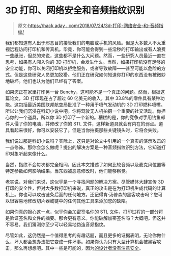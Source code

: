 # 3D 打印、网络安全和音频指纹识别

> 原文:[https://hack aday . com/2018/07/24/3d-打印-网络安全-和-音频指纹/](https://hackaday.com/2018/07/24/3d-printing-cybersecurity-and-audio-fingerprinting/)

我们都知道有人出于邪恶目的接管我们的电脑或手机的风险。但是大多数人不太重视远程访问打印机和传真机。毕竟，你可能会得到一些淫秽的打印输出或有人浪费一些纸张，但总的来说，这些都不是什么大问题。然而，一些研究人员最近一直在思考，如果有人闯入你的 3D 打印机，会发生什么。当然，如果打印机没有足够的安全功能，你可以关闭打印机以拒绝服务，或者导致故障——甚至可能以危险的方式。但是这些研究人员更加狡猾。他们正在研究如何知道你打印的东西没有被微妙地破坏。他们也认为他们已经有了答案。

如果您正在家里打印另一台 Benchy，这可能不是一个真正的问题。然而，根据这篇论文，3D 打印现在占了超过 60 亿美元的收入，其中 33.8%的零件具有某种功能。这包括最近美国联邦航空局批准了一种用于喷气发动机的 3D 打印燃料喷嘴。所以让我们沉浸在科幻小说中吧。你将驾驶无人机拍摄一个重要的社交活动。你担心你的一个道具，所以你 3D 打印了一个新的。糟糕的是，你的竞争对手用钓鱼邮件入侵了你的电脑，并修改了你的 STL 文件，这样新道具就会有内在的弱点。道具看起来很好，你可以安装它了。但是当你拍摄那些关键镜头时，它将会失败。

我们说过那是科幻小说吗？实际上，这只是对论文中引用的一个真实的演示攻击的一点修饰。那你会怎么做呢？提出的解决方案是一种音频指纹识别方法，它知道打印对象听起来像什么。

当然，指纹不会每次都完全相同，因此本文描述了如何比较音频以及麦克风位置等特定参数如何影响结果。当东西被恶意修改时，他们能够察觉。

老实说，对我们来说，这似乎是一个寻找问题的解决方案。尽管媒体大肆宣传 3D 打印的安全性，但对大多数打印机来说，真正的攻击是在为打印机生成代码的计算机上。你也可以攻击链条后面的任何地方。还记得肯·汤普森的黑客攻击吗？您可以很容易地修改切片器或链中的任何其他工具来添加您的缺陷。

如果你真的担心这一点，似乎你会加密签名你的 STL 文件，打印过程的一部分将是验证签名和文件的摘要。那会更有意义。你能破解加密签名吗？大概吧。但这并不容易。我们猜测你至少可以轻易地伪造音频指纹。

尽管如此，这仍然是一个值得思考的有趣话题，而且更多的证据表明，无论你做什么，坏人都会想办法把它变成一件坏事。如果你认为只有大型计算机会被黑客攻击，那么再想想吧。其中一些是可能的，因为[的设计者没有注意安全](https://hackaday.com/2018/05/07/harmony-hub-hacked-and-patched/)。